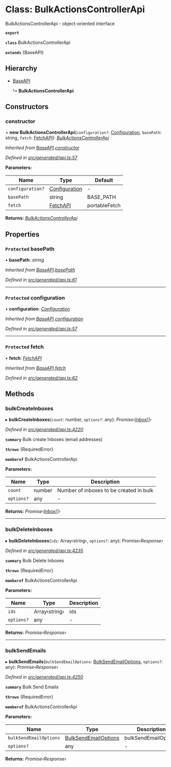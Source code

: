 # Class: BulkActionsControllerApi

BulkActionsControllerApi - object-oriented interface

**`export`** 

**`class`** BulkActionsControllerApi

**`extends`** {BaseAPI}

## Hierarchy

* [BaseAPI](_generated_api_.baseapi.md)

  ↳ **BulkActionsControllerApi**

## Constructors

###  constructor

\+ **new BulkActionsControllerApi**(`configuration?`: [Configuration](_generated_configuration_.configuration.md), `basePath`: string, `fetch`: [FetchAPI](../interfaces/_generated_api_.fetchapi.md)): *[BulkActionsControllerApi](_generated_api_.bulkactionscontrollerapi.md)*

*Inherited from [BaseAPI](_generated_api_.baseapi.md).[constructor](_generated_api_.baseapi.md#constructor)*

*Defined in [src/generated/api.ts:57](https://github.com/mailslurp/mailslurp-client-ts-js/blob/507ad2d/src/generated/api.ts#L57)*

**Parameters:**

Name | Type | Default |
------ | ------ | ------ |
`configuration?` | [Configuration](_generated_configuration_.configuration.md) | - |
`basePath` | string |  BASE_PATH |
`fetch` | [FetchAPI](../interfaces/_generated_api_.fetchapi.md) |  portableFetch |

**Returns:** *[BulkActionsControllerApi](_generated_api_.bulkactionscontrollerapi.md)*

## Properties

### `Protected` basePath

• **basePath**: *string*

*Inherited from [BaseAPI](_generated_api_.baseapi.md).[basePath](_generated_api_.baseapi.md#protected-basepath)*

*Defined in [src/generated/api.ts:61](https://github.com/mailslurp/mailslurp-client-ts-js/blob/507ad2d/src/generated/api.ts#L61)*

___

### `Protected` configuration

• **configuration**: *[Configuration](_generated_configuration_.configuration.md)*

*Inherited from [BaseAPI](_generated_api_.baseapi.md).[configuration](_generated_api_.baseapi.md#protected-configuration)*

*Defined in [src/generated/api.ts:57](https://github.com/mailslurp/mailslurp-client-ts-js/blob/507ad2d/src/generated/api.ts#L57)*

___

### `Protected` fetch

• **fetch**: *[FetchAPI](../interfaces/_generated_api_.fetchapi.md)*

*Inherited from [BaseAPI](_generated_api_.baseapi.md).[fetch](_generated_api_.baseapi.md#protected-fetch)*

*Defined in [src/generated/api.ts:62](https://github.com/mailslurp/mailslurp-client-ts-js/blob/507ad2d/src/generated/api.ts#L62)*

## Methods

###  bulkCreateInboxes

▸ **bulkCreateInboxes**(`count`: number, `options?`: any): *Promise‹[Inbox](../interfaces/_generated_api_.inbox.md)[]›*

*Defined in [src/generated/api.ts:4220](https://github.com/mailslurp/mailslurp-client-ts-js/blob/507ad2d/src/generated/api.ts#L4220)*

**`summary`** Bulk create Inboxes (email addresses)

**`throws`** {RequiredError}

**`memberof`** BulkActionsControllerApi

**Parameters:**

Name | Type | Description |
------ | ------ | ------ |
`count` | number | Number of inboxes to be created in bulk |
`options?` | any | - |

**Returns:** *Promise‹[Inbox](../interfaces/_generated_api_.inbox.md)[]›*

___

###  bulkDeleteInboxes

▸ **bulkDeleteInboxes**(`ids`: Array‹string›, `options?`: any): *Promise‹Response›*

*Defined in [src/generated/api.ts:4235](https://github.com/mailslurp/mailslurp-client-ts-js/blob/507ad2d/src/generated/api.ts#L4235)*

**`summary`** Bulk Delete Inboxes

**`throws`** {RequiredError}

**`memberof`** BulkActionsControllerApi

**Parameters:**

Name | Type | Description |
------ | ------ | ------ |
`ids` | Array‹string› | ids |
`options?` | any | - |

**Returns:** *Promise‹Response›*

___

###  bulkSendEmails

▸ **bulkSendEmails**(`bulkSendEmailOptions`: [BulkSendEmailOptions](../interfaces/_generated_api_.bulksendemailoptions.md), `options?`: any): *Promise‹Response›*

*Defined in [src/generated/api.ts:4250](https://github.com/mailslurp/mailslurp-client-ts-js/blob/507ad2d/src/generated/api.ts#L4250)*

**`summary`** Bulk Send Emails

**`throws`** {RequiredError}

**`memberof`** BulkActionsControllerApi

**Parameters:**

Name | Type | Description |
------ | ------ | ------ |
`bulkSendEmailOptions` | [BulkSendEmailOptions](../interfaces/_generated_api_.bulksendemailoptions.md) | bulkSendEmailOptions |
`options?` | any | - |

**Returns:** *Promise‹Response›*
